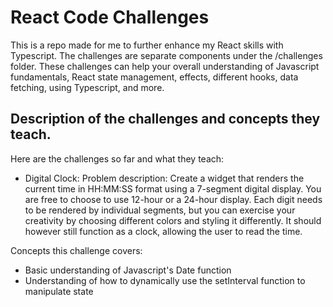 # React Code Challenges

This is a repo made for me to further enhance my React skills with Typescript. The challenges are separate components under the /challenges folder. 
These challenges can help your overall understanding of Javascript fundamentals, React state management, effects, different hooks, data fetching, 
using Typescript, and more.

## Description of the challenges and concepts they teach.

Here are the challenges so far and what they teach:

- Digital Clock: 
Problem description: 
Create a widget that renders the current time in HH:MM:SS format using a 7-segment digital display. You are free to choose to use 12-hour or a 24-hour display.
Each digit needs to be rendered by individual segments, but you can exercise your creativity by choosing different colors and styling it differently. It should however still function as a clock, allowing the user to read the time.

Concepts this challenge covers: 
- Basic understanding of Javascript's Date function
- Understanding of how to dynamically use the setInterval function to manipulate state


